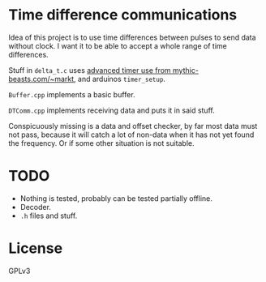 
# Time difference communications
Idea of this project is to use time differences between pulses to send data
without clock. I want it to be able to accept a whole range of time differences.

Stuff in `delta_t.c` uses
[advanced timer use from mythic-beasts.com/~markt](http://www.mythic-beasts.com/~markt/ATmega-timers.html), and arduinos `timer_setup`.

`Buffer.cpp` implements a basic buffer.

`DTComm.cpp` implements receiving data and puts it in said stuff.

Conspicuously missing is a data and offset checker, by far most data must not pass, because
it will catch a lot of non-data when it has not yet found the frequency. Or if 
some other situation is not suitable.

# TODO

* Nothing is tested, probably can be tested partially offline.
* Decoder.
* `.h` files and stuff.

# License

GPLv3
